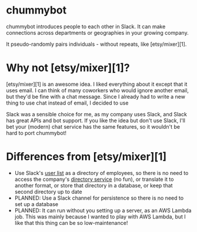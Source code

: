 # chummybot

chummybot introduces people to each other in Slack. 
It can make connections across departments or geographies in your growing company.

It pseudo-randomly pairs individuals - without repeats,
like [etsy/mixer][1].

# Why not [etsy/mixer][1]?

[etsy/mixer][1] is an awesome idea. I liked everything about it except that it uses email.
I can think of many coworkers who would ignore another email, but they'd be fine with a chat message.
Since I already had to write a new thing to use chat instead of email,
I decided to use 

Slack was a sensible choice for me, as my company uses Slack, and Slack has great APIs and bot support.
If you like the idea but don't use Slack, I'll bet your (modern) chat service has the same features,
so it wouldn't be hard to port chummybot!

# Differences from [etsy/mixer][1]

* Use Slack's [user list](https://api.slack.com/methods/users.list) as a directory of employees,
so there is no need to access the company's [directory service](https://en.wikipedia.org/wiki/Directory_service)
(no fun), or translate it to another format, or store that directory in a database,
or keep that second directory up to date
* PLANNED: Use a Slack channel for persistence so there is no need to set up a database
* PLANNED: It can run without you setting up a server, as an AWS Lambda job.
This was mainly because I wanted to play with AWS Lambda, but I like that this thing can be so low-maintenance!


[etsy/mixer]: https://codeascraft.com/2015/09/15/assisted-serendipity/
